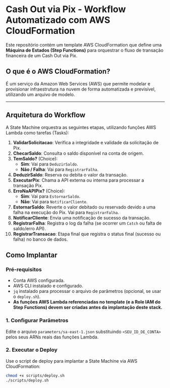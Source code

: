 # Cash Out via Pix - Workflow Automatizado com AWS CloudFormation

Este repositório contém um template AWS CloudFormation que define uma **Máquina de Estados (Step Functions)** para orquestrar o fluxo de transação financeira de um Cash Out via Pix.

## O que é o AWS CloudFormation?

É um serviço da Amazon Web Services (AWS) que permite modelar e provisionar infraestrutura na nuvem de forma automatizada e previsível, utilizando um arquivo de modelo.

---

## Arquitetura do Workflow

A State Machine orquestra as seguintes etapas, utilizando funções AWS Lambda como tarefas (Tasks):

1.  **ValidarSolicitacao**: Verifica a integridade e validade da solicitação de Pix.
2.  **ChecarSaldo**: Consulta o saldo disponível na conta de origem.
3.  **TemSaldo?** (Choice):
    * **Sim**: Vai para `DeduzirSaldo`.
    * **Não / Falha**: Vai para `RegistrarFalha`.
4.  **DeduzirSaldo**: Reserva ou debita o valor da transação.
5.  **ExecutarPix**: Chama a API externa ou interna para processar a transação Pix.
6.  **ErroNaAPIPix?** (Choice):
    * **Sim**: Vai para `EstornarSaldo`.
    * **Não**: Vai para `NotificarCliente`.
7.  **EstornarSaldo**: Reverte o valor debitado ou reservado devido a uma falha na execução do Pix. Vai para `RegistrarFalha`.
8.  **NotificarCliente**: Envia uma notificação de sucesso da transação.
9.  **RegistrarFalha**: Registra o log da falha (se ocorrer um `Catch` ou falta de saldo/erro API).
10. **RegistrarTransacao**: Etapa final que registra o status final (sucesso ou falha) no banco de dados.

## Como Implantar

### Pré-requisitos

* Conta AWS configurada.
* AWS CLI instalado e configurado.
* `jq` instalado para processar o arquivo de parâmetros (opcional, se usar o `deploy.sh`).
* **As funções AWS Lambda referenciadas no template (e a Role IAM do Step Functions) devem ser criadas antes da implantação deste stack.**

### 1. Configurar Parâmetros

Edite o arquivo `parameters/sa-east-1.json` substituindo `<SEU_ID_DE_CONTA>` pelos seus ARNs reais das funções Lambda.

### 2. Executar o Deploy

Use o script de deploy para implantar a State Machine via AWS CloudFormation:

```bash
chmod +x scripts/deploy.sh
./scripts/deploy.sh
